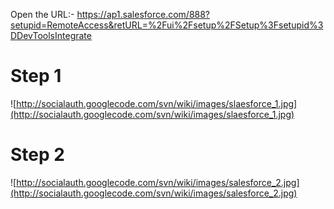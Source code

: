 Open the URL:-
https://ap1.salesforce.com/888?setupid=RemoteAccess&retURL=%2Fui%2Fsetup%2FSetup%3Fsetupid%3DDevToolsIntegrate

# Step 1 #
![http://socialauth.googlecode.com/svn/wiki/images/slaesforce_1.jpg](http://socialauth.googlecode.com/svn/wiki/images/slaesforce_1.jpg)

# Step 2 #
![http://socialauth.googlecode.com/svn/wiki/images/salesforce_2.jpg](http://socialauth.googlecode.com/svn/wiki/images/salesforce_2.jpg)